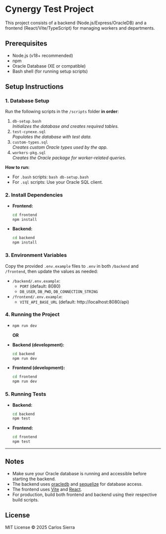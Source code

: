 # Cynergy Test Project

This project consists of a backend (Node.js/Express/OracleDB) and a frontend (React/Vite/TypeScript) for managing workers and departments.

## Prerequisites

- Node.js (v18+ recommended)
- npm
- Oracle Database (XE or compatible)
- Bash shell (for running setup scripts)

## Setup Instructions

### 1. Database Setup

Run the following scripts in the `/scripts` folder **in order**:

1. `db-setup.bash`  
   _Initializes the database and creates required tables._
2. `test-cynexe.sql`  
   _Populates the database with test data._
3. `custom-types.sql`  
   _Creates custom Oracle types used by the app._
4. `workers-pkg.sql`  
   _Creates the Oracle package for worker-related queries._

**How to run:**

- For `.bash` scripts: `bash db-setup.bash`
- For `.sql` scripts: Use your Oracle SQL client.

### 2. Install Dependencies

- **Frontend:**
  ```bash
  cd frontend
  npm install
  ```
- **Backend:**
  ```bash
  cd backend
  npm install
  ```

### 3. Environment Variables

Copy the provided `.env.example` files to `.env` in both `/backend` and `/frontend`, then update the values as needed:

- `/backend/.env.example`:
  - `PORT` (default: 8080)
  - `DB_USER`, `DB_PWD`, `DB_CONNECTION_STRING`
- `/frontend/.env.example`:
  - `VITE_API_BASE_URL` (default: http://localhost:8080/api)

### 4. Running the Project

- ```bash
  npm run dev
  ```

  **OR**

- **Backend (development):**
  ```bash
  cd backend
  npm run dev
  ```
- **Frontend (development):**
  ```bash
  cd frontend
  npm run dev
  ```

### 5. Running Tests

- **Backend:**
  ```bash
  cd backend
  npm test
  ```
- **Frontend:**
  ```bash
  cd frontend
  npm test
  ```

---

## Notes

- Make sure your Oracle database is running and accessible before starting the backend.
- The backend uses [oracledb](https://www.npmjs.com/package/oracledb) and [sequelize](https://sequelize.org/) for database access.
- The frontend uses [Vite](https://vitejs.dev/) and [React](https://react.dev/).
- For production, build both frontend and backend using their respective build scripts.

## License

MIT License © 2025 Carlos Sierra
